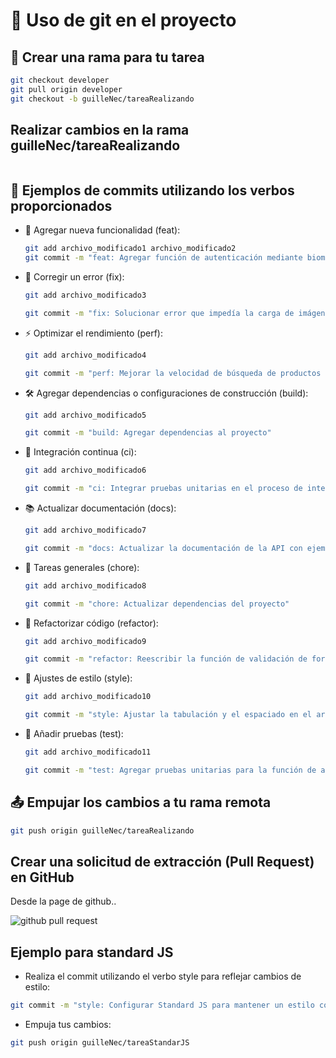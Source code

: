 # 🚀 Uso de git en el proyecto

## 🌿 Crear una rama para tu tarea

```bash
git checkout developer
git pull origin developer
git checkout -b guilleNec/tareaRealizando

```

## Realizar cambios en la rama guilleNec/tareaRealizando

```bash
```

## 🎯 Ejemplos de commits utilizando los verbos proporcionados

* 🚀 Agregar nueva funcionalidad (feat):

  ```bash
  git add archivo_modificado1 archivo_modificado2
  git commit -m "feat: Agregar función de autenticación mediante biometría"

  ```

* 🐛 Corregir un error (fix):

  ```bash
  git add archivo_modificado3

  git commit -m "fix: Solucionar error que impedía la carga de imágenes en la página de productos"
  ```

* ⚡ Optimizar el rendimiento (perf):

  ```bash
  git add archivo_modificado4

  git commit -m "perf: Mejorar la velocidad de búsqueda de productos mediante el uso de índices"
  ```

* 🛠️ Agregar dependencias o configuraciones de construcción (build):

  ```bash
  git add archivo_modificado5

  git commit -m "build: Agregar dependencias al proyecto" 
  ```

* 🤖 Integración continua (ci):

  ```bash
  git add archivo_modificado6

  git commit -m "ci: Integrar pruebas unitarias en el proceso de integración continua"
  ```

* 📚 Actualizar documentación (docs):

  ```bash
  git add archivo_modificado7

  git commit -m "docs: Actualizar la documentación de la API con ejemplos de uso"
  ```

* 🔧 Tareas generales (chore):

  ```bash
  git add archivo_modificado8

  git commit -m "chore: Actualizar dependencias del proyecto"
  ```

* 🔄 Refactorizar código (refactor):

  ```bash
  git add archivo_modificado9

  git commit -m "refactor: Reescribir la función de validación de formularios"
  ```

* 🎨 Ajustes de estilo (style):

  ```bash
  git add archivo_modificado10

  git commit -m "style: Ajustar la tabulación y el espaciado en el archivo de configuración"
  ```

* 🧪 Añadir pruebas (test):

  ```bash
  git add archivo_modificado11

  git commit -m "test: Agregar pruebas unitarias para la función de autenticación de usuarios"
  ```

## 📤 Empujar los cambios a tu rama remota

  ```bash
  git push origin guilleNec/tareaRealizando
  ```

## Crear una solicitud de extracción (Pull Request) en GitHub

Desde la page de github..

![github pull request](https://res.cloudinary.com/dpiwmbsog/image/upload/v1701153397/Screenshot_2023-11-28-03-32-42_3286x1080_ehcoy2.png)

## Ejemplo para standard JS

* Realiza el commit utilizando el verbo style para reflejar cambios de estilo:

```bash
git commit -m "style: Configurar Standard JS para mantener un estilo consistente"

```

* Empuja tus cambios:

```bash
git push origin guilleNec/tareaStandarJS
```
